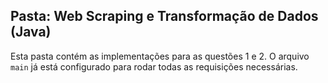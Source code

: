 Pasta: Web Scraping e Transformação de Dados (Java)
---------------------------------------------------
Esta pasta contém as implementações para as questões 1 e 2.
 O arquivo `main` já está configurado para rodar todas as requisições necessárias.
